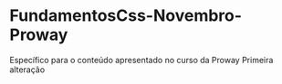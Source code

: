 # FundamentosCss-Novembro-Proway
Específico para o conteúdo apresentado no curso da Proway
Primeira alteração

